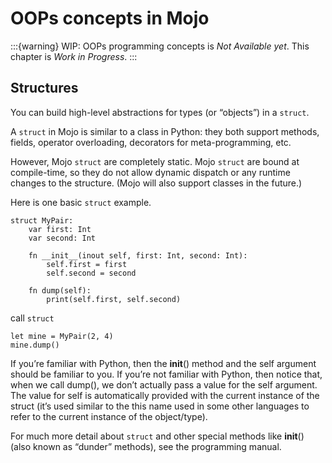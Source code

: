 # OOPs concepts in Mojo

:::{warning}
WIP: OOPs programming concepts is *Not Available yet*. This chapter is *Work in Progress*.
:::

## Structures

You can build high-level abstractions for types (or “objects”) in a `struct`.

A `struct` in Mojo is similar to a class in Python: they both support methods, fields, operator overloading, decorators for meta-programming, etc.

However, Mojo `struct` are completely static. Mojo `struct` are bound at compile-time, so they do not allow dynamic dispatch or any runtime changes to the structure. (Mojo will also support classes in the future.)

Here is one basic `struct` example.

```{code-block}
struct MyPair:
    var first: Int
    var second: Int

    fn __init__(inout self, first: Int, second: Int):
        self.first = first
        self.second = second
    
    fn dump(self):
        print(self.first, self.second)
```

call `struct`

```{code-block}
let mine = MyPair(2, 4)
mine.dump()
```

If you’re familiar with Python, then the __init__() method and the self argument should be familiar to you. If you’re not familiar with Python, then notice that, when we call dump(), we don’t actually pass a value for the self argument. The value for self is automatically provided with the current instance of the struct (it’s used similar to the this name used in some other languages to refer to the current instance of the object/type).

For much more detail about `struct` and other special methods like __init__() (also known as “dunder” methods), see the programming manual.

